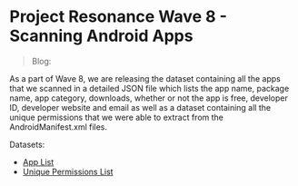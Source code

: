 # Project Resonance Wave 8 - Scanning Android Apps

> Blog: <link-goes-here>

As a part of Wave 8, we are releasing the dataset containing all the apps that we scanned in a detailed JSON file which lists the app name, package name, app category, downloads, whether or not the app is free, developer ID, developer website and email as well as a dataset containing all the unique permissions that we were able to extract from the AndroidManifest.xml files.

Datasets:
- [App List](apps.json)
- [Unique Permissions List](permissions.txt)